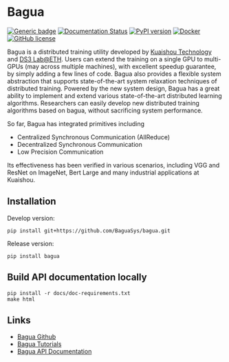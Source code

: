 Bagua
======
[![Generic badge](https://img.shields.io/badge/website-up-green.svg)](https://baguasys.github.io/tutorials/) [![Documentation Status](https://readthedocs.org/projects/bagua/badge/?version=latest)](http://bagua.readthedocs.io/?badge=latest) [![PyPI version](https://badge.fury.io/py/bagua.svg)](https://badge.fury.io/py/bagua) [![Docker](https://img.shields.io/badge/docker-pass-green)](https://hub.docker.com/r/baguasys/bagua) [![GitHub license](https://img.shields.io/github/license/BaguaSys/bagua)](https://github.com/BaguaSys/bagua/blob/master/LICENSE)

Bagua is a distributed training utility developed by [Kuaishou Technology](https://www.kuaishou.com/en) and [DS3 Lab@ETH](https://ds3lab.inf.ethz.ch/). Users can extend the training on a single GPU to multi-GPUs (may across multiple machines), with excellent speedup guarantee, by simply adding a few lines of code. Bagua also provides a flexible system abstraction that supports state-of-the-art system relaxation techniques of distributed training. Powered by the new system design, Bagua has a great ability to implement and extend various state-of-the-art distributed learning algorithms. Researchers can easily develop new distributed training algorithms based on bagua, without sacrificing system performance.

So far, Bagua has integrated primitives including

- Centralized Synchronous Communication (AllReduce)
- Decentralized Synchronous Communication
- Low Precision Communication

Its effectiveness has been verified in various scenarios, including VGG and ResNet on ImageNet, Bert Large and many industrial applications at Kuaishou.

## Installation

Develop version:

```
pip install git+https://github.com/BaguaSys/bagua.git
```

Release version:

```
pip install bagua
```

## Build API documentation locally

```
pip install -r docs/doc-requirements.txt
make html
```

## Links

* [Bagua Github](https://github.com/BaguaSys/bagua)
* [Bagua Tutorials](https://baguasys.github.io/tutorials)
* [Bagua API Documentation](https://bagua.readthedocs.io/)
